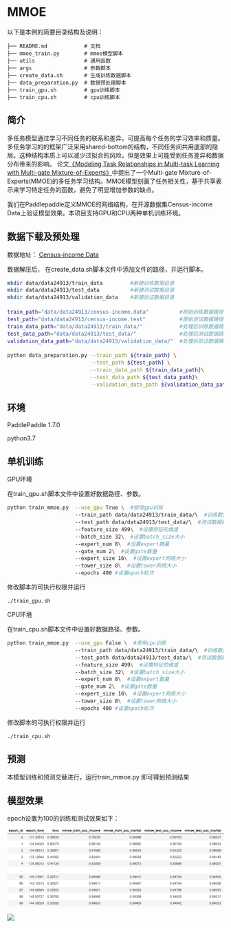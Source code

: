 # MMOE

 以下是本例的简要目录结构及说明： 

```
├── README.md            # 文档
├── mmoe_train.py        # mmoe模型脚本
├── utils                # 通用函数
├── args                 # 参数脚本
├── create_data.sh       # 生成训练数据脚本
├── data_preparation.py  # 数据预处理脚本
├── train_gpu.sh		 # gpu训练脚本
├── train_cpu.sh		 # cpu训练脚本
```

## 简介

多任务模型通过学习不同任务的联系和差异，可提高每个任务的学习效率和质量。多任务学习的的框架广泛采用shared-bottom的结构，不同任务间共用底部的隐层。这种结构本质上可以减少过拟合的风险，但是效果上可能受到任务差异和数据分布带来的影响。  论文[《Modeling Task Relationships in Multi-task Learning with Multi-gate Mixture-of-Experts》]( https://www.kdd.org/kdd2018/accepted-papers/view/modeling-task-relationships-in-multi-task-learning-with-multi-gate-mixture- )中提出了一个Multi-gate Mixture-of-Experts(MMOE)的多任务学习结构。MMOE模型刻画了任务相关性，基于共享表示来学习特定任务的函数，避免了明显增加参数的缺点。 

我们在Paddlepaddle定义MMOE的网络结构，在开源数据集Census-income Data上验证模型效果。本项目支持GPU和CPU两种单机训练环境。



## 数据下载及预处理

数据地址： [Census-income Data](https://archive.ics.uci.edu/ml/datasets/Census-Income+(KDD) )

数据解压后， 在create_data.sh脚本文件中添加文件的路径，并运行脚本。

```sh
mkdir data/data24913/train_data 		#新建训练数据目录
mkdir data/data24913/test_data			#新建测试数据目录
mkdir data/data24913/validation_data 	#新建验证数据目录

train_path="data/data24913/census-income.data" 			#原始训练数据路径
test_path="data/data24913/census-income.test" 			#原始测试数据路径
train_data_path="data/data24913/train_data/" 			#处理后训练数据路径
test_data_path="data/data24913/test_data/"				#处理后测试数据路径
validation_data_path="data/data24913/validation_data/"	#处理后验证数据路径

python data_preparation.py --train_path ${train_path} \
                           --test_path ${test_path} \
                           --train_data_path ${train_data_path}\
                           --test_data_path ${test_data_path}\
                           --validation_data_path ${validation_data_path}
```

## 环境

 PaddlePaddle 1.7.0 

 python3.7 

## 单机训练

GPU环境

在train_gpu.sh脚本文件中设置好数据路径、参数。

```sh
python train_mmoe.py  --use_gpu True \  #使用gpu训练
					  --train_path data/data24913/train_data/\  #训练数据路径
					  --test_path data/data24913/test_data/\  #测试数据路径
					  --feature_size 499\  #设置特征的维度
					  --batch_size 32\  #设置batch_size大小
					  --expert_num 8\  #设置expert数量
					  --gate_num 2\  #设置gate数量
					  --expert_size 16\  #设置expert网络大小
					  --tower_size 8\  #设置tower网络大小
					  --epochs 400 #设置epoch轮次
```

修改脚本的可执行权限并运行

```
./train_gpu.sh
```

CPU环境

在train_cpu.sh脚本文件中设置好数据路径、参数。

```sh
python train_mmoe.py  --use_gpu False \  #使用cpu训练
					  --train_path data/data24913/train_data/\  #训练数据路径
					  --test_path data/data24913/test_data/\  #测试数据路径
					  --feature_size 499\  #设置特征的维度
					  --batch_size 32\  #设置batch_size大小
					  --expert_num 8\  #设置expert数量
					  --gate_num 2\  #设置gate数量
					  --expert_size 16\  #设置expert网络大小
					  --tower_size 8\  #设置tower网络大小
					  --epochs 400 #设置epoch轮次
```

修改脚本的可执行权限并运行

```
./train_cpu.sh
```



## 预测

本模型训练和预测交替进行，运行train_mmoe.py 即可得到预测结果

## 模型效果

epoch设置为100的训练和测试效果如下：

![](./image/mmoe.png)

![](I:\baidu\models\PaddleRec\multi-task\MMoE\image\mmoe2.png)